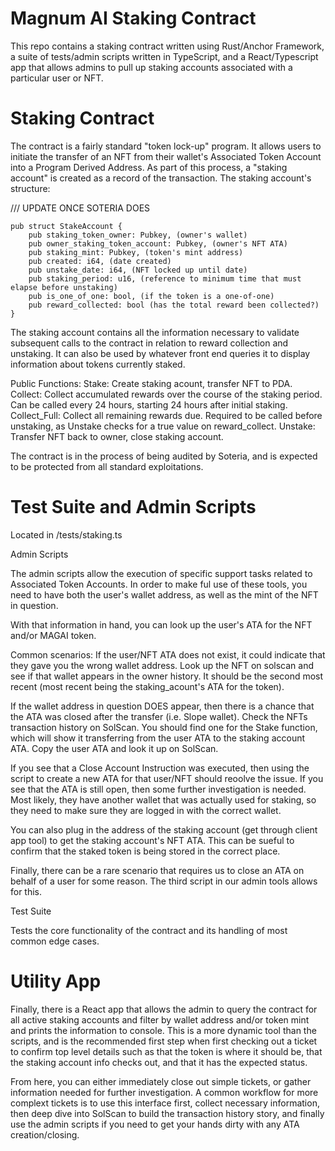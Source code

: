# Magnum AI Staking Contract

This repo contains a staking contract written using Rust/Anchor Framework, a suite of tests/admin scripts written in TypeScript, and a React/Typescript app that allows admins to pull up staking accounts associated with a particular user or NFT.

# Staking Contract

The contract is a fairly standard "token lock-up" program. It allows users to initiate the transfer of an NFT from their wallet's Associated Token Account into a Program Derived Address. As part of this process, a "staking account" is created as a record of the transaction. The staking account's structure:

/// UPDATE ONCE SOTERIA DOES

```
pub struct StakeAccount {
    pub staking_token_owner: Pubkey, (owner's wallet)
    pub owner_staking_token_account: Pubkey, (owner's NFT ATA)
    pub staking_mint: Pubkey, (token's mint address)
    pub created: i64, (date created)
    pub unstake_date: i64, (NFT locked up until date)
    pub staking_period: u16, (reference to minimum time that must elapse before unstaking)
    pub is_one_of_one: bool, (if the token is a one-of-one)
    pub reward_collected: bool (has the total reward been collected?)
}
```

The staking account contains all the information necessary to validate subsequent calls to the contract in relation to reward collection and unstaking. It can also be used by whatever front end queries it to display information about tokens currently staked.

Public Functions:
Stake: Create staking acount, transfer NFT to PDA.
Collect: Collect accumulated rewards over the course of the staking period. Can be called every 24 hours, starting 24 hours after initial staking.
Collect_Full: Collect all remaining rewards due. Required to be called before unstaking, as Unstake checks for a true value on reward_collect.
Unstake: Transfer NFT back to owner, close staking account.

The contract is in the process of being audited by Soteria, and is expected to be protected from all standard exploitations.

# Test Suite and Admin Scripts

Located in /tests/staking.ts

Admin Scripts

The admin scripts allow the execution of specific support tasks related to Associated Token Accounts. In order to make ful use of these tools, you need to have both the user's wallet address, as well as the mint of the NFT in question.

With that information in hand, you can look up the user's ATA for the NFT and/or MAGAI token.

Common scenarios:
If the user/NFT ATA does not exist, it could indicate that they gave you the wrong wallet address. Look up the NFT on solscan and see if that wallet appears in the owner history. It should be the second most recent (most recent being the staking_acount's ATA for the token).

If the wallet address in question DOES appear, then there is a chance that the ATA was closed after the transfer (i.e. Slope wallet). Check the NFTs transaction history on SolScan. You should find one for the Stake function, which will show it transferring from the user ATA to the staking account ATA. Copy the user ATA and look it up on SolScan.

If you see that a Close Account Instruction was executed, then using the script to create a new ATA for that user/NFT should reoolve the issue. If you see that the ATA is still open, then some further investigation is needed. Most likely, they have another wallet that was actually used for staking, so they need to make sure they are logged in with the correct wallet.

You can also plug in the address of the staking account (get through client app tool) to get the staking account's NFT ATA. This can be sueful to confirm that the staked token is being stored in the correct place.

Finally, there can be a rare scenario that requires us to close an ATA on behalf of a user for some reason. The third script in our admin tools allows for this.

Test Suite

Tests the core functionality of the contract and its handling of most common edge cases.

# Utility App

Finally, there is a React app that allows the admin to query the contract for all active staking accounts and filter by wallet address and/or token mint and prints the information to console. This is a more dynamic tool than the scripts, and is the recommended first step when first checking out a ticket to confirm top level details such as that the token is where it should be, that the staking account info checks out, and that it has the expected status.

From here, you can either immediately close out simple tickets, or gather information needed for further investigation. A common workflow for more complext tickets is to use this interface first, collect necessary information, then deep dive into SolScan to build the transaction history story, and finally use the admin scripts if you need to get your hands dirty with any ATA creation/closing.
